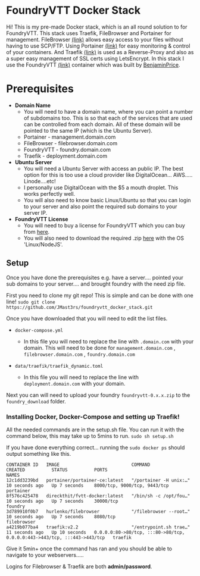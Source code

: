 # FoundryVTT Docker Stack

Hi! This is my pre-made Docker stack, which is an all round solution to for FoundryVTT. This stack uses Traefik, FileBrowser and Portainer for management. FileBrowser  [(link)](https://github.com/hurlenko/filebrowser-docker) allows easy access to your files without having to use SCP/FTP. Using Portainer [(link)](https://github.com/portainer/portainer) for easy monitoring & control of your containers. And Traefik [(link)](https://github.com/traefik/traefik) is used as a Reverse-Proxy and also as a super easy management of SSL certs using LetsEncrypt. In this stack I use the FoundryVTT [(link)](https://github.com/BenjaminPrice/fvtt-docker) container which was built by [BenjaminPrice](https://github.com/BenjaminPrice/fvtt-docker/commits?author=BenjaminPrice "View all commits by BenjaminPrice").


# Prerequisites

- **Domain Name**
	- You will need to have a domain name, where you can point a number of subdomains too. This is so that each of the services that are used can be controlled from each domain. All of these domain will be pointed to the same IP (which is the Ubuntu Server).
	- Portainer - management.domain.com
	- FileBrowser - filebrowser.domain.com
	- FoundryVTT - foundry.domain.com
	- Traefik - deployment.domain.com
- **Ubuntu Server**
	- You will need a Ubuntu Server with access an public IP. The best option for this is too use a cloud provider like DigitalOcean... AWS..... Linode....etc! 
	- I personally use DigitalOcean with the $5 a mouth droplet. This works perfectly well.
	- You will also need to know basic Linux/Ubuntu so that you can login to your server and also point the required sub domains to your server IP.
- **FoundryVTT License**
	- You will need to buy a license for FoundryVTT which you can buy from [here](https://foundryvtt.com/).
	- You will also need to download the required .zip [here](https://foundryvtt.com/community/jmast3rs/licenses) with the OS 'Linux/NodeJS'.


## Setup
Once you have done the prerequisites e.g. have a server.... pointed your sub domains to your server.... and brought foundry with the need zip file.

First you need to clone my git repo! This is simple and can be done with one line!
`sudo git clone https://github.com/JMast3rs/foundryvtt_docker_stack.git`

Once you have downloaded that you will need to edit the list files.
- `docker-compose.yml`
	- In this file you will need to replace the line with `.domain.com` with your domain. This will need to be done for `management.domain.com` , `filebrowser.domain.com` , `foundry.domain.com` 
	
- `data/traefik/traefik_dynamic.toml`
	- In this file you will need to replace the line with `deployment.domain.com` with your domain.

Next you can will need to upload your foundry `foundryvtt-0.x.x.zip` to the `foundry_download` folder.

### Installing Docker, Docker-Compose and setting up Traefik!

All the needed commands are in the setup.sh file. You can run it with the command below, this may take up to 5mins to run.
`sudo sh setup.sh`

If you have done everything correct... running the `sudo docker ps` should output something like this.
```root@ubuntu-development-1:~/foundryvtt_docker_stack# sudo docker ps
CONTAINER ID   IMAGE                           COMMAND                  CREATED          STATUS          PORTS                                                                      NAMES
12c1dd3239bd   portainer/portainer-ce:latest   "/portainer -H unix:…"   10 seconds ago   Up 7 seconds    8000/tcp, 9000/tcp, 9443/tcp                                               portainer
8f576c425478   direckthit/fvtt-docker:latest   "/bin/sh -c /opt/fou…"   10 seconds ago   Up 7 seconds    30000/tcp                                                                  foundry
3d789910f0b7   hurlenko/filebrowser            "/filebrowser --root…"   10 seconds ago   Up 7 seconds    8080/tcp                                                                   filebrowser
a4219b077ba4   traefik:v2.2                    "/entrypoint.sh trae…"   11 seconds ago   Up 10 seconds   0.0.0.0:80->80/tcp, :::80->80/tcp, 0.0.0.0:443->443/tcp, :::443->443/tcp   traefik
```

Give it 5min+ once the command has ran and you should be able to navigate to your webservers..... 

 Logins for Filebrowser & Traefik are both **admin/password**.


